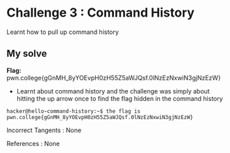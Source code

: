 # Challenge 3 : Command History

Learnt how to pull up command history

## My solve

**Flag:** pwn.college{gGnMH_8yYOEvpH0zH55Z5aWJQsf.0lNzEzNxwiN3gjNzEzW}

- Learnt about command history and the challenge was simply about hitting the up arrow once to find the flag hidden in the command history

```
hacker@hello~command-history:~$ the flag is pwn.college{gGnMH_8yYOEvpH0zH55Z5aWJQsf.0lNzEzNxwiN3gjNzEzW}
```

Incorrect Tangents :
None

References :
None
